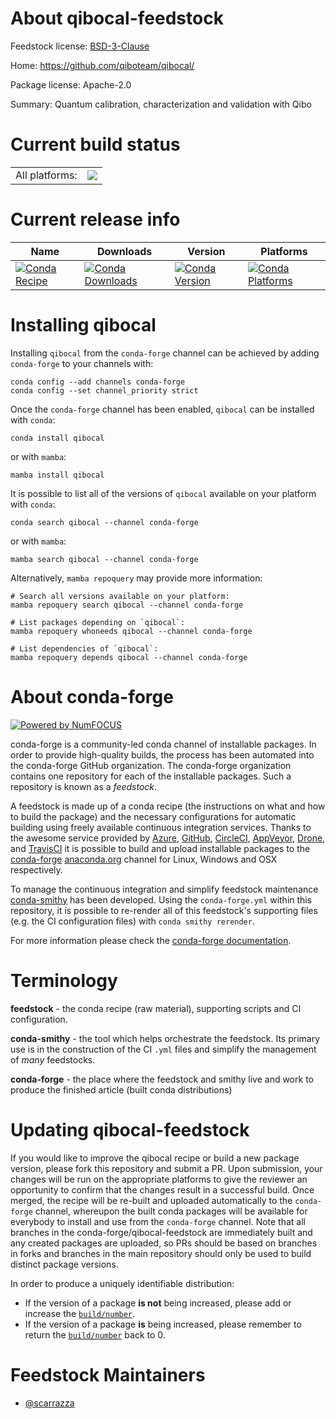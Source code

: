About qibocal-feedstock
=======================

Feedstock license: [BSD-3-Clause](https://github.com/conda-forge/qibocal-feedstock/blob/main/LICENSE.txt)

Home: https://github.com/qiboteam/qibocal/

Package license: Apache-2.0

Summary: Quantum calibration, characterization and validation with Qibo

Current build status
====================


<table><tr><td>All platforms:</td>
    <td>
      <a href="https://dev.azure.com/conda-forge/feedstock-builds/_build/latest?definitionId=18855&branchName=main">
        <img src="https://dev.azure.com/conda-forge/feedstock-builds/_apis/build/status/qibocal-feedstock?branchName=main">
      </a>
    </td>
  </tr>
</table>

Current release info
====================

| Name | Downloads | Version | Platforms |
| --- | --- | --- | --- |
| [![Conda Recipe](https://img.shields.io/badge/recipe-qibocal-green.svg)](https://anaconda.org/conda-forge/qibocal) | [![Conda Downloads](https://img.shields.io/conda/dn/conda-forge/qibocal.svg)](https://anaconda.org/conda-forge/qibocal) | [![Conda Version](https://img.shields.io/conda/vn/conda-forge/qibocal.svg)](https://anaconda.org/conda-forge/qibocal) | [![Conda Platforms](https://img.shields.io/conda/pn/conda-forge/qibocal.svg)](https://anaconda.org/conda-forge/qibocal) |

Installing qibocal
==================

Installing `qibocal` from the `conda-forge` channel can be achieved by adding `conda-forge` to your channels with:

```
conda config --add channels conda-forge
conda config --set channel_priority strict
```

Once the `conda-forge` channel has been enabled, `qibocal` can be installed with `conda`:

```
conda install qibocal
```

or with `mamba`:

```
mamba install qibocal
```

It is possible to list all of the versions of `qibocal` available on your platform with `conda`:

```
conda search qibocal --channel conda-forge
```

or with `mamba`:

```
mamba search qibocal --channel conda-forge
```

Alternatively, `mamba repoquery` may provide more information:

```
# Search all versions available on your platform:
mamba repoquery search qibocal --channel conda-forge

# List packages depending on `qibocal`:
mamba repoquery whoneeds qibocal --channel conda-forge

# List dependencies of `qibocal`:
mamba repoquery depends qibocal --channel conda-forge
```


About conda-forge
=================

[![Powered by
NumFOCUS](https://img.shields.io/badge/powered%20by-NumFOCUS-orange.svg?style=flat&colorA=E1523D&colorB=007D8A)](https://numfocus.org)

conda-forge is a community-led conda channel of installable packages.
In order to provide high-quality builds, the process has been automated into the
conda-forge GitHub organization. The conda-forge organization contains one repository
for each of the installable packages. Such a repository is known as a *feedstock*.

A feedstock is made up of a conda recipe (the instructions on what and how to build
the package) and the necessary configurations for automatic building using freely
available continuous integration services. Thanks to the awesome service provided by
[Azure](https://azure.microsoft.com/en-us/services/devops/), [GitHub](https://github.com/),
[CircleCI](https://circleci.com/), [AppVeyor](https://www.appveyor.com/),
[Drone](https://cloud.drone.io/welcome), and [TravisCI](https://travis-ci.com/)
it is possible to build and upload installable packages to the
[conda-forge](https://anaconda.org/conda-forge) [anaconda.org](https://anaconda.org/)
channel for Linux, Windows and OSX respectively.

To manage the continuous integration and simplify feedstock maintenance
[conda-smithy](https://github.com/conda-forge/conda-smithy) has been developed.
Using the ``conda-forge.yml`` within this repository, it is possible to re-render all of
this feedstock's supporting files (e.g. the CI configuration files) with ``conda smithy rerender``.

For more information please check the [conda-forge documentation](https://conda-forge.org/docs/).

Terminology
===========

**feedstock** - the conda recipe (raw material), supporting scripts and CI configuration.

**conda-smithy** - the tool which helps orchestrate the feedstock.
                   Its primary use is in the construction of the CI ``.yml`` files
                   and simplify the management of *many* feedstocks.

**conda-forge** - the place where the feedstock and smithy live and work to
                  produce the finished article (built conda distributions)


Updating qibocal-feedstock
==========================

If you would like to improve the qibocal recipe or build a new
package version, please fork this repository and submit a PR. Upon submission,
your changes will be run on the appropriate platforms to give the reviewer an
opportunity to confirm that the changes result in a successful build. Once
merged, the recipe will be re-built and uploaded automatically to the
`conda-forge` channel, whereupon the built conda packages will be available for
everybody to install and use from the `conda-forge` channel.
Note that all branches in the conda-forge/qibocal-feedstock are
immediately built and any created packages are uploaded, so PRs should be based
on branches in forks and branches in the main repository should only be used to
build distinct package versions.

In order to produce a uniquely identifiable distribution:
 * If the version of a package **is not** being increased, please add or increase
   the [``build/number``](https://docs.conda.io/projects/conda-build/en/latest/resources/define-metadata.html#build-number-and-string).
 * If the version of a package **is** being increased, please remember to return
   the [``build/number``](https://docs.conda.io/projects/conda-build/en/latest/resources/define-metadata.html#build-number-and-string)
   back to 0.

Feedstock Maintainers
=====================

* [@scarrazza](https://github.com/scarrazza/)

